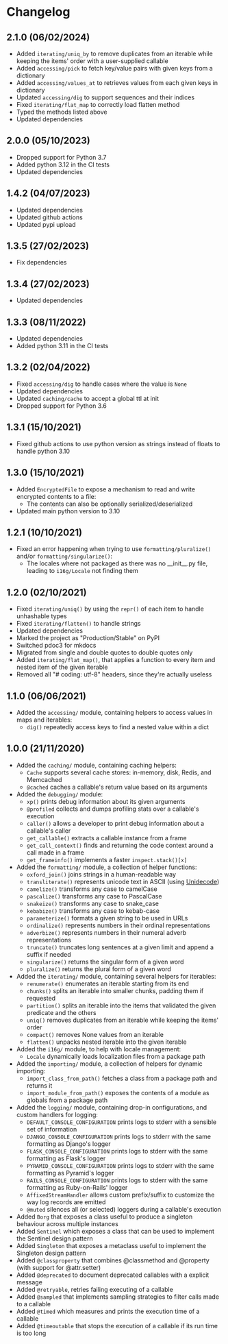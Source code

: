 # Changelog

## 2.1.0 (06/02/2024)

- Added `iterating/uniq_by` to remove duplicates from an iterable while keeping the items' order with a user-supplied callable
- Added `accessing/pick` to fetch key/value pairs with given keys from a dictionary
- Added `accessing/values_at` to retrieves values from each given keys in dictionary
- Updated `accessing/dig` to support sequences and their indices
- Fixed `iterating/flat_map` to correctly load flatten method
- Typed the methods listed above
- Updated dependencies

## 2.0.0 (05/10/2023)

- Dropped support for Python 3.7
- Added python 3.12 in the CI tests
- Updated dependencies

## 1.4.2 (04/07/2023)

- Updated dependencies
- Updated github actions
- Updated pypi upload

## 1.3.5 (27/02/2023)

- Fix dependencies

## 1.3.4 (27/02/2023)

- Updated dependencies

## 1.3.3 (08/11/2022)

- Updated dependencies
- Added python 3.11 in the CI tests

## 1.3.2 (02/04/2022)

- Fixed `accessing/dig` to handle cases where the value is `None`
- Updated dependencies
- Updated `caching/cache` to accept a global ttl at init
- Dropped support for Python 3.6

## 1.3.1 (15/10/2021)

- Fixed github actions to use python version as strings instead of floats to handle python 3.10

## 1.3.0 (15/10/2021)

- Added `EncryptedFile` to expose a mechanism to read and write encrypted contents to a file:
    - The contents can also be optionally serialized/deserialized
- Updated main python version to 3.10

## 1.2.1 (10/10/2021)

- Fixed an error happening when trying to use `formatting/pluralize()` and/or `formatting/singularize()`:
    - The locales where not packaged as there was no \_\_init\_\_.py file, leading to `i16g/Locale` not finding them

## 1.2.0 (02/10/2021)

- Fixed `iterating/uniq()` by using the `repr()` of each item to handle unhashable types
- Fixed `iterating/flatten()` to handle strings
- Updated dependencies
- Marked the project as "Production/Stable" on PyPI
- Switched pdoc3 for mkdocs
- Migrated from single and double quotes to double quotes only
- Added `iterating/flat_map()`, that applies a function to every item and nested item of the given iterable
- Removed all "# coding: utf-8" headers, since they're actually useless

## 1.1.0 (06/06/2021)

- Added the `accessing/` module, containing helpers to access values in maps and iterables:
    - `dig()` repeatedly access keys to find a nested value within a dict

## 1.0.0 (21/11/2020)

- Added the `caching/` module, containing caching helpers:
    - `Cache` supports several cache stores: in-memory, disk, Redis, and Memcached
    - `@cached` caches a callable's return value based on its arguments
- Added the `debugging/` module:
    - `xp()` prints debug information about its given arguments
    - `@profiled` collects and dumps profiling stats over a callable's execution
    - `caller()` allows a developer to print debug information about a callable's caller
    - `get_callable()` extracts a callable instance from a frame
    - `get_call_context()` finds and returning the code context around a call made in a frame
    - `get_frameinfo()` implements a faster `inspect.stack()[x]`
- Added the `formatting/` module, a collection of helper functions:
    - `oxford_join()` joins strings in a human-readable way
    - `transliterate()` represents unicode text in ASCII (using [Unidecode](https://github.com/avian2/unidecode))
    - `camelize()` transforms any case to camelCase
    - `pascalize()` transforms any case to PascalCase
    - `snakeize()` transforms any case to snake\_case
    - `kebabize()` transforms any case to kebab-case
    - `parameterize()` formats a given string to be used in URLs
    - `ordinalize()` represents numbers in their ordinal representations
    - `adverbize()` represents numbers in their numeral adverb representations
    - `truncate()` truncates long sentences at a given limit and append a suffix if needed
    - `singularize()` returns the singular form of a given word
    - `pluralize()` returns the plural form of a given word
- Added the `iterating/` module, containing several helpers for iterables:
    - `renumerate()` enumerates an iterable starting from its end
    - `chunks()` splits an iterable into smaller chunks, padding them if requested
    - `partition()` splits an iterable into the items that validated the given predicate and the others
    - `uniq()` removes duplicates from an iterable while keeping the items' order
    - `compact()` removes None values from an iterable
    - `flatten()` unpacks nested iterable into the given iterable
- Added the `i16g/` module, to help with locale management:
    - `Locale` dynamically loads localization files from a package path
- Added the `importing/` module, a collection of helpers for dynamic importing:
    - `import_class_from_path()` fetches a class from a package path and returns it
    - `import_module_from_path()` exposes the contents of a module as globals from a package path
- Added the `logging/` module, containing drop-in configurations, and custom handlers for logging:
    - `DEFAULT_CONSOLE_CONFIGURATION` prints logs to stderr with a sensible set of information
    - `DJANGO_CONSOLE_CONFIGURATION` prints logs to stderr with the same formatting as Django's logger
    - `FLASK_CONSOLE_CONFIGURATION` prints logs to stderr with the same formatting as Flask's logger
    - `PYRAMID_CONSOLE_CONFIGURATION` prints logs to stderr with the same formatting as Pyramid's logger
    - `RAILS_CONSOLE_CONFIGURATION` prints logs to stderr with the same formatting as Ruby-on-Rails' logger
    - `AffixedStreamHandler` allows custom prefix/suffix to customize the way log records are emitted
    - `@muted` silences all (or selected) loggers during a callable's execution
- Added `Borg` that exposes a class useful to produce a singleton behaviour across multiple instances
- Added `Sentinel` which exposes a class that can be used to implement the Sentinel design pattern
- Added `Singleton` that exposes a metaclass useful to implement the Singleton design pattern
- Added `@classproperty` that combines @classmethod and @property (with support for @attr.setter)
- Added `@deprecated` to document deprecated callables with a explicit message
- Added `@retryable`, retries failing executing of a callable
- Added `@sampled` that implements sampling strategies to filter calls made to a callable
- Added `@timed` which measures and prints the execution time of a callable
- Added `@timeoutable` that stops the execution of a callable if its run time is too long
